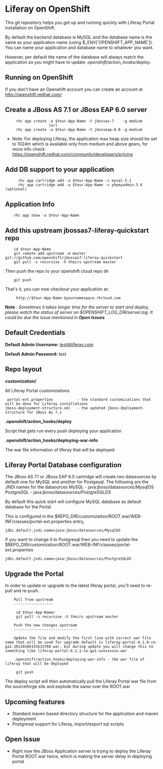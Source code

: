 Liferay on OpenShift
===================

This git repository helps you get up and running quickly with Liferay Portal installation
on OpenShift.  

By default the backend database is MySQL and the database name is the
same as your application name (using $_ENV['OPENSHIFT_APP_NAME']).  You can name
your application and database name to whatever you want.  

However, per default the name of the database will always match the application so you might have to update *.openshift/action_hooks/deploy*.


Running on OpenShift
--------------------

If you don't have an Openshift account you can create an account at http://openshift.redhat.com/ 

Create a JBoss AS 7.1 or JBoss EAP 6.0 server
---------------------------------------------
         rhc app create -a $Your-App-Name -t jbossas-7    -g medium
	                    (or)
         rhc app create -a $Your-App-Name -t jbosseap-6.0 -g medium
    
* Note: For deploying Liferay, the application max heap size should be set to 1024m which is available only from medium and above gears, for more info check https://openshift.redhat.com/community/developers/pricing
	
Add DB support to your application
----------------------------------
          rhc app cartridge add -a $Your-App-Name -c mysql-5.1
          rhc app cartridge add -a $Your-App-Name -c phpmyadmin-3.4 (optional)
		
Application Info
----------------
        rhc app show -a $Your-App-Name


Add this upstream jbossas7-liferay-quickstart repo
--------------------------------------------------

        cd $Your-App-Name
        git remote add upstream -m master git://github.com/openshift/jbossas7-liferay-quickstart
        git pull -s recursive -X theirs upstream master
	
   Then push the repo to your openshift cloud repo dir

        git push

   That's it, you can now checkout your application at:

         http://$Your-App-Name-$yournamespace.rhcloud.com
         
__Note__ : 
_Sometimes it takes longer time for the server to start and deploy, please watch the status of server on $OPENSHIFT_LOG_DIR/server.log.  It could be due the issue mentioned in **Open Issues**_

Default Credentials
-------------------

**Default Admin Username:** test@liferay.com

**Default Admin Password:** test

Repo layout
-----------

**customization/** 

All Liferay Portal customizations

     portal-ext.properties           - the standard customizations that will be done for Liferay installations
    jboss-deployment-structure.xml   - the updated jboss-deployment-structure for JBoss As 7.1
		
**.openshift/action_hooks/deploy** 

Script that gets run every push deploying your application

**.openshift/action_hooks/deploying-war-info**

The war file information of liferay that will be deployed

Liferay Portal Database configuration
-------------------------------------

The JBoss AS 7.1 or JBoss EAP 6.0 cartridge will create two datasources by default one for MySQL and another for Postgesql.  The following are 
the JNDI names for the dataources
		MySQL      - java:jboss/datasources/MysqlDS
		PostgreSQL - java:jboss/datasources/PostgreSQLDS

By default this quick start will configure MySQL database as default database for the Portal

This is configured in the $REPO_DIR/customization/ROOT.war/WEB-INF/classes/portal-ext.properties entry,
	
	jdbc.default.jndi.name=java:jboss/datasources/MysqlDS
		
If you want to change it to Postgresql then you need to update the $REPO_DIR/customization/ROOT.war/WEB-INF/classes/portal-ext.properties

	jdbc.default.jndi.name=java:jboss/datasources/PostgreSQLDS
	
Upgrade the Portal
------------------

In order to update or upgrade to the latest liferay portal, you'll need to re-pull
and re-push.

        Pull from upstream
        ------------------

         cd $Your-App-Name/
         git pull -s recursive -X theirs upstream master

        Push the new changes upstream
        -----------------------------

        Update the file and modify the first line with correct war file name that will be used for upgrade default is liferay-portal-6.1.0-ce-ga1-20120106155615760.war, but during update you will change this to something like liferay-portal-6.1.1-ce-ga1-xxxxxxxxx.war
 
        .openshift/action_hooks/deploying-war-info - the war file of liferay that will be deployed

         git push

       
The deploy script will then automatically pull the Liferay Portal war file from the sourceforge site and explode the same over the ROOT.war


Upcoming features
----------------

* Standard maven based directory structure for the application and maven deployment
* Postgresql support for Liferay, import/export sql scripts

Open Issue
----------

* Right now the JBoss Application server is trying to deploy the Liferay Portal ROOT.war twice, which is making the server delay in deploying portal 
